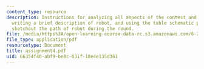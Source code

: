```yaml
---
content_type: resource
description: Instructions for analyzing all aspects of the contest and the rules,
  writing a brief description of robot, and using the table schematic provided to
  sketchout the path of robot during the round.
file: /media/https%3A/open-learning-course-data-rc.s3.amazonaws.com/6-270-autonomous-robot-design-competition-january-iap-2005/66354f40abf9be8c031f18e4e135d361_assignment4.pdf
file_type: application/pdf
resourcetype: Document
title: assignment4.pdf
uid: 66354f40-abf9-be8c-031f-18e4e135d361
---
```


